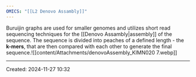 ```yaml
---
OMICS: "[[L2 Denovo Assambly]]"
---
```

Buruijin graphs are used for smaller genomes and utilizes short read sequencing techniques for the [[Denovo Assambly|assembly]] of the sequence. The sequence is divided into peaches of a defined length - the **k-mers**, that are then compared with each other to generate the final sequence.![[content/Attachments/denovoAssembly_KIMN020 7.webp]]

---
Created: 2024-11-27 10:32